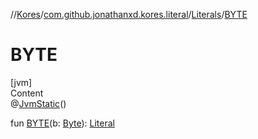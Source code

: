 //[Kores](../../index.md)/[com.github.jonathanxd.kores.literal](../index.md)/[Literals](index.md)/[BYTE](-b-y-t-e.md)



# BYTE  
[jvm]  
Content  
@[JvmStatic](https://kotlinlang.org/api/latest/jvm/stdlib/kotlin.jvm/-jvm-static/index.html)()  
  
fun [BYTE](-b-y-t-e.md)(b: [Byte](https://kotlinlang.org/api/latest/jvm/stdlib/kotlin/-byte/index.html)): [Literal](../-literal/index.md)  



